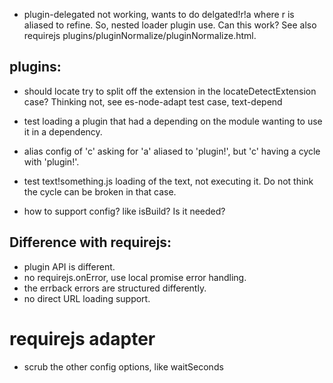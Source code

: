 * plugin-delegated not working, wants to do delgated!r!a where r is aliased to refine. So, nested loader plugin use. Can this work? See also requirejs plugins/pluginNormalize/pluginNormalize.html.

## plugins:

* should locate try to split off the extension in the locateDetectExtension
  case? Thinking not, see es-node-adapt test case, text-depend

* test loading a plugin that had a depending on the module wanting to use it in a dependency.
* alias config of 'c' asking for 'a' aliased to 'plugin!', but 'c' having a cycle with 'plugin!'.
* test text!something.js loading of the text, not executing it.
  Do not think the cycle can be broken in that case.
* how to support config? like isBuild? Is it needed?


## Difference with requirejs:

* plugin API is different.
* no requirejs.onError, use local promise error handling.
* the errback errors are structured differently.
* no direct URL loading support.

# requirejs adapter

* scrub the other config options, like waitSeconds
